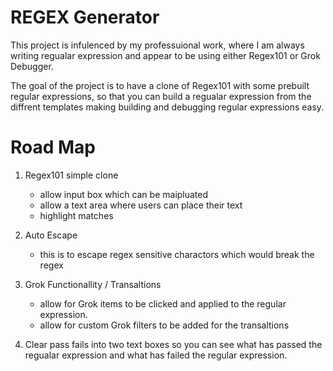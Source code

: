 # REGEX Generator

This project is infulenced by my professuional work, where I am always writing regualar expression and appear to be using either Regex101 or Grok Debugger.

The goal of the project is to have a clone of Regex101 with some prebuilt regular expressions, so that you can build a regualar expression from the diffrent templates making building and debugging regular expressions easy.

# Road Map

1. Regex101 simple clone
    - allow input box which can be maipluated
    - allow a text area where users can place their text
    - highlight matches

2. Auto Escape
    - this is to escape regex sensitive charactors which would break the regex

3. Grok Functionallity / Transaltions
    - allow for Grok items to be clicked and applied to the regular expression.
    - allow for custom Grok filters to be added for the transaltions

4. Clear pass fails into two text boxes so you can see what has passed the regualar expression and what has failed the regular expression.